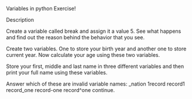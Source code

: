 Variables in python Exercise!

Description

Create a variable called break and assign it a value 5. See what happens and find out the reason behind the behavior that you see.

Create two variables. One to store your birth year and another one to store current year. Now calculate your age using these two variables.

Store your first, middle and last name in three different variables and then print your full name using these variables.

Answer which of these are invalid variable names: _nation 1record record1 record_one record-one record^one continue.
